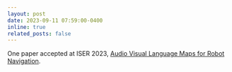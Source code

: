 ```yaml
---
layout: post
date: 2023-09-11 07:59:00-0400
inline: true
related_posts: false
---
```


One paper accepted at ISER 2023, [Audio Visual Language Maps for Robot Navigation](https://arxiv.org/pdf/2303.07522.pdf).